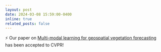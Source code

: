 ```yaml
---
layout: post
date: 2024-03-08 15:59:00-0400
inline: true
related_posts: false
---
```


:zap: Our paper on [Multi-modal learning for geospatial vegetation forecasting](https://arxiv.org/abs/2303.16198v2) has been accepted to CVPR!